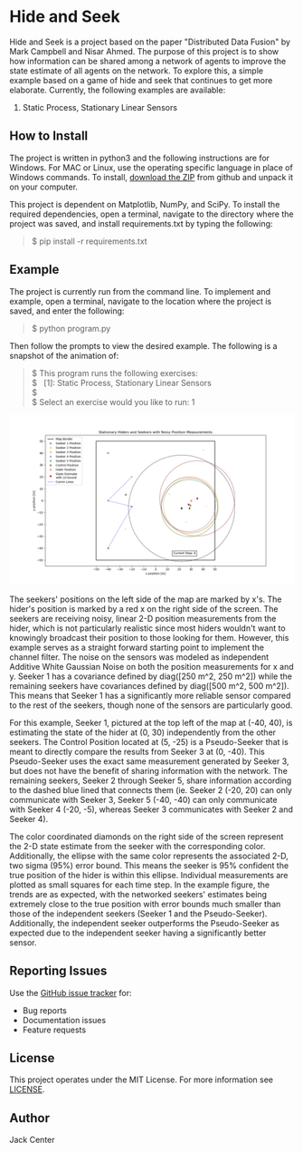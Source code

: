 # Hide and Seek
Hide and Seek is a project based on the paper "Distributed Data Fusion" by Mark Campbell and Nisar Ahmed. The purpose of
this project is to show how information can be shared among a network of agents to improve the state estimate of all 
agents on the network. To explore this, a simple example based on a game of hide and seek that continues to get more 
elaborate. Currently, the following examples are available:
1. Static Process, Stationary Linear Sensors

## How to Install
The project is written in python3 and the following instructions are for Windows. For MAC or Linux, use the operating 
specific language in place of Windows commands. To install, 
[download the ZIP](https://github.com/jackcenter/hide_and_seek/archive/master.zip) from github and unpack it on your 
computer.

This project is dependent on Matplotlib, NumPy, and SciPy. To install the required dependencies, open a terminal, 
navigate to the directory where the project was saved, and install requirements.txt by typing the following:

>$ pip install -r requirements.txt

## Example
The project is currently run from the command line. To implement and example, open a terminal, navigate to the location
where the project is saved, and enter the following:

>$ python program.py

Then follow the prompts to view the desired example. The following is a snapshot of the animation of:

>$ This program runs the following exercises: \
>$ &nbsp; [1]: Static Process, Stationary Linear Sensors \
>$ \
>$ Select an exercise would you like to run: 1 

![Example image](/images/Example.png) 

The seekers' positions on the left side of the map are marked by x's. The hider's position is marked by a red x on the
right side of the screen. The seekers are receiving noisy, linear 2-D position measurements from the hider, which is not
particularly realistic since most hiders wouldn't want to knowingly broadcast their position to those looking for them.
However, this example serves as a straight forward starting point to implement the channel filter. The noise on the 
sensors was modeled as independent Additive White Gaussian Noise on both the position measurements for x and y. Seeker 1
has a covariance defined by diag([250 m^2, 250 m^2]) while the remaining seekers have covariances defined by
diag([500 m^2, 500 m^2]). This means that Seeker 1 has a significantly more reliable sensor compared to the 
rest of the seekers, though none of the sensors are particularly good. 

For this example, Seeker 1, pictured at the top left of the map at (-40, 40), is estimating the state of the hider at 
(0, 30) independently from the other seekers. The Control Position located at (5, -25) is a Pseudo-Seeker that is meant 
to directly compare the results from Seeker 3 at (0, -40). This Pseudo-Seeker uses the exact same measurement generated 
by Seeker 3, but does not have the benefit of sharing information with the network. The remaining seekers, Seeker 2 
through Seeker 5, share information according to the dashed blue lined that connects them (ie. Seeker 2 (-20, 20) can 
only communicate with Seeker 3, Seeker 5 (-40, -40) can only communicate with Seeker 4 (-20, -5), whereas Seeker 3 
communicates with Seeker 2 and Seeker 4).

The color coordinated diamonds on the right side of the screen represent the 2-D state estimate from the seeker with the 
corresponding color. Additionally, the ellipse with the same color represents the associated 2-D, two sigma (95%) error
bound. This means the seeker is 95% confident the true position of the hider is within this ellipse. Individual 
measurements are plotted as small squares for each time step. In the example figure, the trends are as expected, with 
the networked seekers' estimates being extremely close to the true position with error bounds much smaller than those of
the independent seekers (Seeker 1 and the Pseudo-Seeker). Additionally, the independent seeker outperforms the 
Pseudo-Seeker as expected due to the independent seeker having a significantly better sensor.

## Reporting Issues
Use the [GitHub issue tracker](https://github.com/jackcenter/hide_and_seek/issues) for:
* Bug reports
* Documentation issues
* Feature requests

## License
This project operates under the MIT License. For more information see 
[LICENSE](https://github.com/jackcenter/hide_and_seek/blob/master/LICENSE.txt).

## Author
Jack Center
